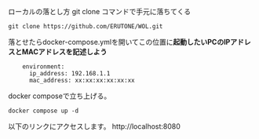 ローカルの落とし方
git clone コマンドで手元に落ちてくる 
```
git clone https://github.com/ERUTONE/WOL.git
```
落とせたらdocker-compose.ymlを開いてこの位置に**起動したいPCのIPアドレスとMACアドレスを記述しよう**
```
    environment:
      ip_address: 192.168.1.1
      mac_address: xx:xx:xx:xx:xx:xx
```
docker composeで立ち上げる。 
```
docker compose up -d
```

以下のリンクにアクセスします。 http://localhost:8080
